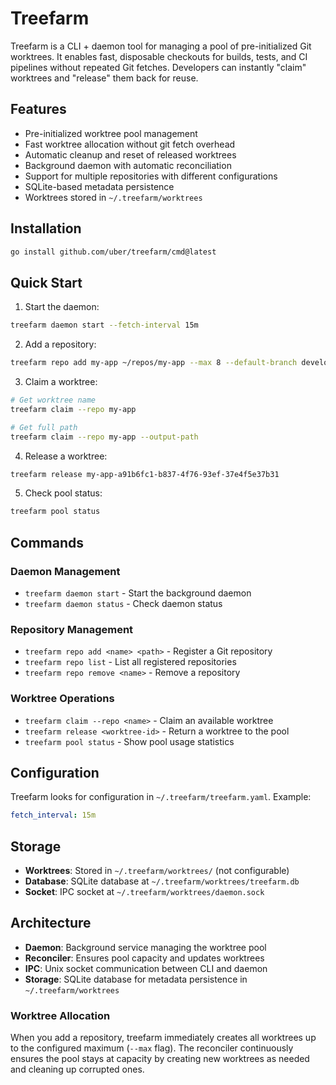 # Treefarm

Treefarm is a CLI + daemon tool for managing a pool of pre-initialized Git worktrees. It enables fast, disposable checkouts for builds, tests, and CI pipelines without repeated Git fetches. Developers can instantly "claim" worktrees and "release" them back for reuse.

## Features

- Pre-initialized worktree pool management
- Fast worktree allocation without git fetch overhead
- Automatic cleanup and reset of released worktrees
- Background daemon with automatic reconciliation
- Support for multiple repositories with different configurations
- SQLite-based metadata persistence
- Worktrees stored in `~/.treefarm/worktrees`

## Installation

```bash
go install github.com/uber/treefarm/cmd@latest
```

## Quick Start

1. Start the daemon:
```bash
treefarm daemon start --fetch-interval 15m
```

2. Add a repository:
```bash
treefarm repo add my-app ~/repos/my-app --max 8 --default-branch develop --fetch-interval 5m
```

3. Claim a worktree:
```bash
# Get worktree name
treefarm claim --repo my-app

# Get full path
treefarm claim --repo my-app --output-path
```

4. Release a worktree:
```bash
treefarm release my-app-a91b6fc1-b837-4f76-93ef-37e4f5e37b31
```

5. Check pool status:
```bash
treefarm pool status
```

## Commands

### Daemon Management

- `treefarm daemon start` - Start the background daemon
- `treefarm daemon status` - Check daemon status

### Repository Management

- `treefarm repo add <name> <path>` - Register a Git repository
- `treefarm repo list` - List all registered repositories
- `treefarm repo remove <name>` - Remove a repository

### Worktree Operations

- `treefarm claim --repo <name>` - Claim an available worktree
- `treefarm release <worktree-id>` - Return a worktree to the pool
- `treefarm pool status` - Show pool usage statistics

## Configuration

Treefarm looks for configuration in `~/.treefarm/treefarm.yaml`. Example:

```yaml
fetch_interval: 15m
```

## Storage

- **Worktrees**: Stored in `~/.treefarm/worktrees/` (not configurable)
- **Database**: SQLite database at `~/.treefarm/worktrees/treefarm.db`
- **Socket**: IPC socket at `~/.treefarm/worktrees/daemon.sock`

## Architecture

- **Daemon**: Background service managing the worktree pool
- **Reconciler**: Ensures pool capacity and updates worktrees
- **IPC**: Unix socket communication between CLI and daemon
- **Storage**: SQLite database for metadata persistence in `~/.treefarm/worktrees`

### Worktree Allocation

When you add a repository, treefarm immediately creates all worktrees up to the configured maximum (`--max` flag). The reconciler continuously ensures the pool stays at capacity by creating new worktrees as needed and cleaning up corrupted ones.